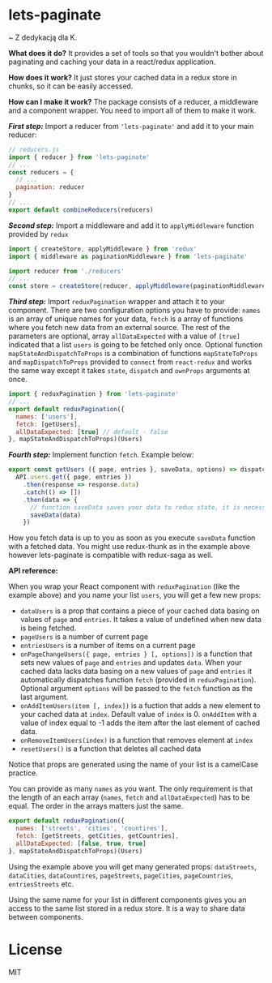 # lets-paginate

~ Z dedykacją dla K.

**What does it do?**
It provides a set of tools so that you wouldn't bother about paginating and caching your data in a react/redux application.

**How does it work?**
It just stores your cached data in a redux store in chunks, so it can be easily accessed.

**How can I make it work?**
The package consists of a reducer, a middleware and a component wrapper. You need to import all of them to make it work.

***First step:*** Import a reducer from ```'lets-paginate'``` and add it to your main reducer:

```js
// reducers.js
import { reducer } from 'lets-paginate'
// ...
const reducers = {
  // ...
  pagination: reducer
}
// ...
export default combineReducers(reducers)
```

***Second step:*** Import a middleware and add it to ```applyMiddleware``` function provided by ```redux```

```js
import { createStore, applyMiddleware } from 'redux'
import { middleware as paginationMiddleware } from 'lets-paginate'

import reducer from './reducers'
// ...
const store = createStore(reducer, applyMiddleware(paginationMiddleware, thunk, logger))
```

***Third step:*** Import ```reduxPagination``` wrapper and attach it to your component. There are two configuration options you have to provide: ```names``` is an array of unique names for your data, ```fetch``` is a array of functions where you fetch new data from an external source. The rest of the parameters are optional, array ```allDataExpected``` with a value of ```[true]``` indicated that a list ```users``` is going to be fetched only once. Optional function ```mapStateAndDispatchToProps``` is a combination of functions ```mapStateToProps``` and ```mapDispatchToProps``` provided to ```connect``` from ```react-redux``` and works the same way except it takes ```state```, ```dispatch``` and ```ownProps``` arguments at once.

```js
import { reduxPagination } from 'lets-paginate'
// ...
export default reduxPagination({
  names: ['users'],
  fetch: [getUsers],
  allDataExpected: [true] // default - false
}, mapStateAndDispatchToProps)(Users)
```

***Fourth step:*** Implement function ```fetch```. Example below:

```js
export const getUsers ({ page, entries }, saveData, options) => dispatch =>
  API.users.get({ page, entries })
    .then(response => response.data)
    .catch(() => [])
    .then(data => {
      // function saveData saves your data to redux state, it is necessary
      saveData(data)
    })
```

How you fetch data is up to you as soon as you execute ```saveData``` function with a fetched data. You might use redux-thunk as in the example above however lets-paginate is compatible with redux-saga as well. 

**API reference:**

When you wrap your React component with ```reduxPagination``` (like the example above) and you name your list ```users```, you will get a few new props:
- ```dataUsers``` is a prop that contains a piece of your cached data basing on values of ```page``` and ```entries```. It takes a  value of undefined when new data is being fetched.
- ```pageUsers``` is a number of current page
- ```entriesUsers``` is a number of items on a current page
- ```onPageChangeUsers({ page, entries } [, options])``` is a function that sets new values of ```page``` and ```entries``` and updates ```data```. When your cached data lacks data basing on a new values of ```page``` and ```entries``` it automatically dispatches function ```fetch``` (provided in ```reduxPagination```). Optional argument ```options``` will be passed to the ```fetch``` function as the last argument.
- ```onAddItemUsers(item [, index])``` is a fuction that adds a new element to your cached data at ```index```. Default value of ```index``` is 0. ```onAddItem``` with a value of index equal to -1 adds the item after the last element of cached data.
- ```onRemoveItemUsers(index)``` is a function that removes element at ```index```
- ```resetUsers()``` is a function that deletes all cached data

Notice that props are generated using the name of your list is a camelCase practice.

You can provide as many ```names``` as you want. The only requirement is that the length of an each array (```names```, ```fetch``` and ```allDataExpected```) has to be equal. The order in the arrays matters just the same.

```js
export default reduxPagination({
  names: ['streets', 'cities', 'countires'],
  fetch: [getStreets, getCities, getCountries],
  allDataExpected: [false, true, true]
}, mapStateAndDispatchToProps)(Users)
```

Using the example above you will get many generated props: ```dataStreets```, ```dataCities```, ```dataCountires```, ```pageStreets```, ```pageCities```, ```pageCountries```, ```entriesStreets``` etc.

Using the same name for your list in different components gives you an access to the same list stored in a redux store. It is a way to share data between components.

# License
MIT
